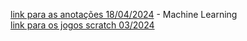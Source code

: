 [link para as anotações 18/04/2024](2024_04_18/notes.md) - Machine Learning
<br> [link para os jogos scratch 03/2024](2024_03_21) 